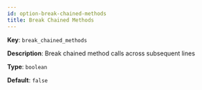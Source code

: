 ```yaml
---
id: option-break-chained-methods
title: Break Chained Methods
---
```

**Key**: `break_chained_methods`

**Description**: Break chained method calls across subsequent lines

**Type**: `boolean`

**Default**: `false`
